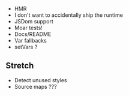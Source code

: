 - HMR
- I don't want to accidentally ship the runtime
- JSDom support
- Moar tests!
- Docs/README
- Var fallbacks
- setVars ?

## Stretch

- Detect unused styles
- Source maps ???
